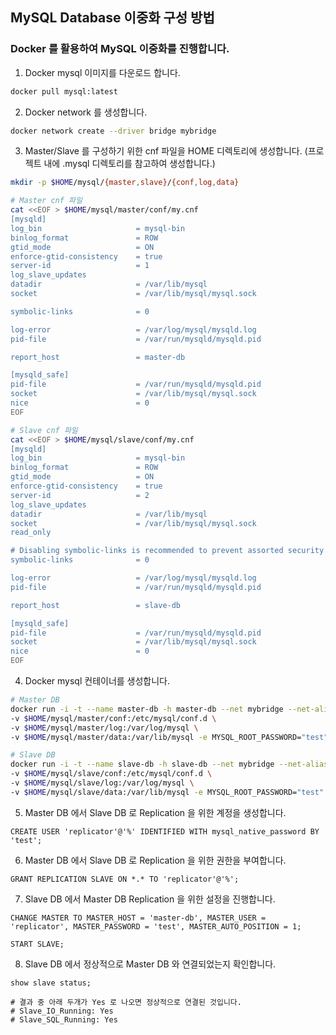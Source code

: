 ## MySQL Database 이중화 구성 방법

### Docker 를 활용하여 MySQL 이중화를 진행합니다. <br>

1. Docker mysql 이미지를 다운로드 합니다.
```bash
docker pull mysql:latest
```

2. Docker network 를 생성합니다.
```bash
docker network create --driver bridge mybridge
```

3. Master/Slave 를 구성하기 위한 cnf 파일을 HOME 디렉토리에 생성합니다. (프로젝트 내에 .mysql 디렉토리를 참고하여 생성합니다.)
```bash
mkdir -p $HOME/mysql/{master,slave}/{conf,log,data}

# Master cnf 파일
cat <<EOF > $HOME/mysql/master/conf/my.cnf
[mysqld]
log_bin                     = mysql-bin
binlog_format               = ROW
gtid_mode                   = ON
enforce-gtid-consistency    = true
server-id                   = 1
log_slave_updates
datadir                     = /var/lib/mysql
socket                      = /var/lib/mysql/mysql.sock

symbolic-links              = 0

log-error                   = /var/log/mysql/mysqld.log
pid-file                    = /var/run/mysqld/mysqld.pid

report_host                 = master-db

[mysqld_safe]
pid-file                    = /var/run/mysqld/mysqld.pid
socket                      = /var/lib/mysql/mysql.sock
nice                        = 0
EOF

# Slave cnf 파일
cat <<EOF > $HOME/mysql/slave/conf/my.cnf
[mysqld]
log_bin                     = mysql-bin
binlog_format               = ROW
gtid_mode                   = ON
enforce-gtid-consistency    = true
server-id                   = 2
log_slave_updates
datadir                     = /var/lib/mysql
socket                      = /var/lib/mysql/mysql.sock
read_only

# Disabling symbolic-links is recommended to prevent assorted security risks
symbolic-links              = 0

log-error                   = /var/log/mysql/mysqld.log
pid-file                    = /var/run/mysqld/mysqld.pid

report_host                 = slave-db

[mysqld_safe]
pid-file                    = /var/run/mysqld/mysqld.pid
socket                      = /var/lib/mysql/mysql.sock
nice                        = 0
EOF
```
4. Docker mysql 컨테이너를 생성합니다.
```bash
# Master DB
docker run -i -t --name master-db -h master-db --net mybridge --net-alias=master-db -p 3306:3306 \
-v $HOME/mysql/master/conf:/etc/mysql/conf.d \
-v $HOME/mysql/master/log:/var/log/mysql \
-v $HOME/mysql/master/data:/var/lib/mysql -e MYSQL_ROOT_PASSWORD="test" -d mysql:latest

# Slave DB
docker run -i -t --name slave-db -h slave-db --net mybridge --net-alias=slave-db -p 3307:3306 \
-v $HOME/mysql/slave/conf:/etc/mysql/conf.d \
-v $HOME/mysql/slave/log:/var/log/mysql \
-v $HOME/mysql/slave/data:/var/lib/mysql -e MYSQL_ROOT_PASSWORD="test" -d mysql:latest
```

5. Master DB 에서 Slave DB 로 Replication 을 위한 계정을 생성합니다.
```mysql
CREATE USER 'replicator'@'%' IDENTIFIED WITH mysql_native_password BY 'test';
```

6. Master DB 에서 Slave DB 로 Replication 을 위한 권한을 부여합니다.
```mysql
GRANT REPLICATION SLAVE ON *.* TO 'replicator'@'%';
```

7. Slave DB 에서 Master DB Replication 을 위한 설정을 진행합니다.
```mysql
CHANGE MASTER TO MASTER_HOST = 'master-db', MASTER_USER = 'replicator', MASTER_PASSWORD = 'test', MASTER_AUTO_POSITION = 1;

START SLAVE;
```

8. Slave DB 에서 정상적으로 Master DB 와 연결되었는지 확인합니다.
```mysql
show slave status;

# 결과 중 아래 두개가 Yes 로 나오면 정상적으로 연결된 것입니다.
# Slave_IO_Running: Yes
# Slave_SQL_Running: Yes
```

